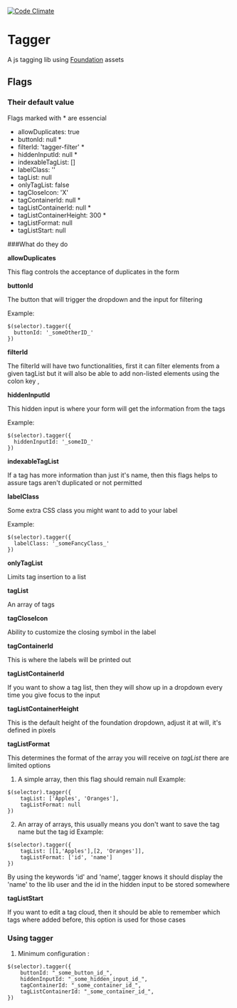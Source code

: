 [![Code Climate](https://codeclimate.com/github/ramongr/tagger.png)](https://codeclimate.com/github/ramongr/tagger)
# Tagger
A js tagging lib using [Foundation](foundation.zurb.com) assets

## Flags

### Their default value

Flags marked with * are essencial
- allowDuplicates: true
- buttonId: null *
- filterId: 'tagger-filter' *
- hiddenInputId: null *
- indexableTagList: []
- labelClass: ''
- tagList: null
- onlyTagList: false
- tagCloseIcon: 'X'
- tagContainerId: null *
- tagListContainerId: null *
- tagListContainerHeight: 300 *
- tagListFormat: null
- tagListStart: null

###What do they do

**allowDuplicates**

This flag controls the acceptance of duplicates in the form

**buttonId**

The button that will trigger the dropdown and the input for filtering

Example:
```
$(selector).tagger({
  buttonId: '_someOtherID_'
})
```

**filterId**

The filterId will have two functionalities, first it can filter elements from a given tagList but it will also be able to add non-listed elements using the colon key &#44;

**hiddenInputId**

This hidden input is where your form will get the information from the tags

Example:
```
$(selector).tagger({
  hiddenInputId: '_someID_'
})
```

**indexableTagList**

If a tag has more information than just it's name, then this flags helps to assure tags aren't duplicated or not permitted

**labelClass**

Some extra CSS class you might want to add to your label

Example:
```
$(selector).tagger({
  labelClass: '_someFancyClass_'
})
```

**onlyTagList**

Limits tag insertion to a list

**tagList**

An array of tags

**tagCloseIcon**

Ability to customize the closing symbol in the label

**tagContainerId**

This is where the labels will be printed out

**tagListContainerId**

If you want to show a tag list, then they will show up in a dropdown every time you give focus to the input

**tagListContainerHeight**

This is the default height of the foundation dropdown, adjust it at will, it's defined in pixels

**tagListFormat**

This determines the format of the array you will receive on _tagList_ there are limited options

1. A simple array, then this flag should remain null
Example:
```
$(selector).tagger({
    tagList: ['Apples', 'Oranges'],
    tagListFormat: null
})
```

2. An array of arrays, this usually means you don't want to save the tag name but the tag id
Example:
```
$(selector).tagger({
    tagList: [[1,'Apples'],[2, 'Oranges']],
    tagListFormat: ['id', 'name']
})
```
By using the keywords 'id' and 'name', tagger knows it should display the 'name' to the lib user and the id in the hidden input to be stored somewhere

**tagListStart**

If you want to edit a tag cloud, then it should be able to remember which tags where added before, this option is used for those cases


### Using tagger
1. Minimum configuration :
```
$(selector).tagger({
    buttonId: "_some_button_id_",
    hiddenInputId: "_some_hidden_input_id_",
    tagContainerId: "_some_container_id_",
    tagListContainerId: "_some_container_id_",
})
```
